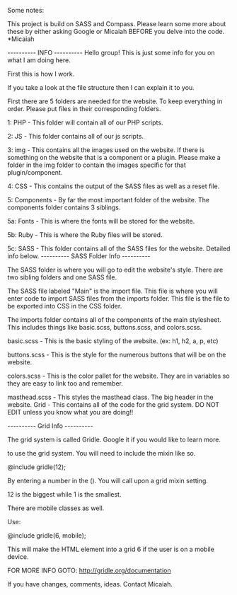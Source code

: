 Some notes:

This project is build on SASS and Compass. Please learn some more about these by either asking Google or Micaiah BEFORE you delve into the code.
*Micaiah

---------- INFO ---------- Hello group! This is just some info for you on what I am doing here.

First this is how I work.

If you take a look at the file structure then I can explain it to you.

First there are 5 folders are needed for the website. To keep everything in order. Please put files in their corresponding folders.

1: PHP - This folder will contain all of our PHP scripts.

2: JS - This folder contains all of our js scripts.

3: img - This contains all the images used on the website. If there is something on the website that is a component or a plugin. Please make a folder in the img folder to contain the images specific for that plugin/component.

4: CSS - This contains the output of the SASS files as well as a reset file.

5: Components - By far the most important folder of the website. The components folder contains 3 siblings.

5a: Fonts - This is where the fonts will be stored for the website.

5b: Ruby - This is where the Ruby files will be stored.

5c: SASS - This folder contains all of the SASS files for the website. Detailed info below.
---------- SASS Folder Info ----------

The SASS folder is where you will go to edit the website's style. There are two sibling folders and one SASS file.

The SASS file labeled "Main" is the import file. This file is where you will enter code to import SASS files from the imports folder. This file is the file to be exported into CSS in the CSS folder.

The imports folder contains all of the components of the main stylesheet. This includes things like basic.scss, buttons.scss, and colors.scss.

basic.scss - This is the basic styling of the website. (ex: h1, h2, a, p, etc)

buttons.scss - This is the style for the numerous buttons that will be on the website.

colors.scss - This is the color pallet for the website. They are in variables so they are easy to link too and remember. 

masthead.scss - This styles the masthead class. The big header in the website. 
Grid - This contains all of the code for the grid system. DO NOT EDIT unless you know what you are doing!!

---------- Grid Info ----------

The grid system is called Gridle. Google it if you would like to learn more.

to use the grid system. You will need to include the mixin like so.

@include gridle(12);

By entering a number in the (). You will call upon a grid mixin setting.

12 is the biggest while 1 is the smallest.

There are mobile classes as well.

Use:

@include gridle(6, mobile);

This will make the HTML element into a grid 6 if the user is on a mobile device.

FOR MORE INFO GOTO: http://gridle.org/documentation

If you have changes, comments, ideas. Contact Micaiah.

